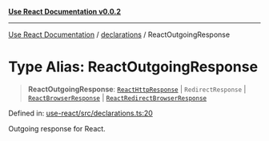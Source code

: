 [**Use React Documentation v0.0.2**](../../README.md)

***

[Use React Documentation](../../modules.md) / [declarations](../README.md) / ReactOutgoingResponse

# Type Alias: ReactOutgoingResponse

> **ReactOutgoingResponse**: [`ReactHttpResponse`](../../server/ReactHttpResponse/classes/ReactHttpResponse.md) \| `RedirectResponse` \| [`ReactBrowserResponse`](../../ReactBrowserResponse/classes/ReactBrowserResponse.md) \| [`ReactRedirectBrowserResponse`](../../ReactRedirectBrowserResponse/classes/ReactRedirectBrowserResponse.md)

Defined in: [use-react/src/declarations.ts:20](https://github.com/stonemjs/use-react/blob/35b6e6a63b128df8b7d2db68dda3eb3286adfc69/src/declarations.ts#L20)

Outgoing response for React.
